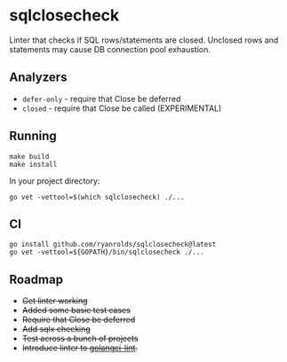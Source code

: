 # sqlclosecheck

Linter that checks if SQL rows/statements are closed. Unclosed rows and statements may
cause DB connection pool exhaustion.

## Analyzers

* `defer-only` - require that Close be deferred
* `closed` - require that Close be called (EXPERIMENTAL)

## Running

```
make build
make install
```

In your project directory:
```
go vet -vettool=$(which sqlclosecheck) ./...
```

## CI

```
go install github.com/ryanrolds/sqlclosecheck@latest
go vet -vettool=${GOPATH}/bin/sqlclosecheck ./...
```

## Roadmap

* ~~Get linter working~~
* ~~Added some basic test cases~~
* ~~Require that Close be deferred~~
* ~~Add sqlx checking~~
* ~~Test across a bunch of projects~~
* ~~Introduce linter to [golangci-lint](https://github.com/golangci/golangci-lint).~~
